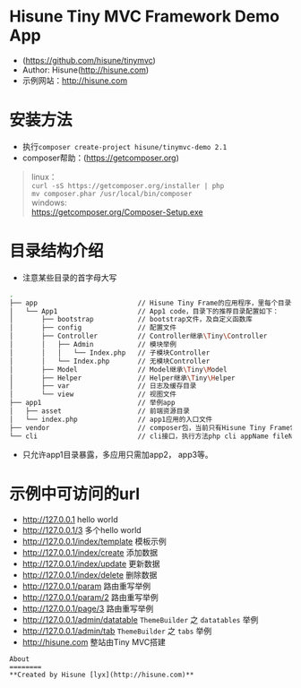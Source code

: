 Hisune Tiny MVC Framework Demo App
=========
* (https://github.com/hisune/tinymvc)
* Author: Hisune(http://hisune.com)
* 示例网站：http://hisune.com

安装方法
=========
* 执行`composer create-project hisune/tinymvc-demo 2.1`
* composer帮助：(https://getcomposer.org)  
> linux：  
> `curl -sS https://getcomposer.org/installer | php`  
> `mv composer.phar /usr/local/bin/composer`  
> windows:  
> https://getcomposer.org/Composer-Setup.exe

目录结构介绍
========
* 注意某些目录的首字母大写
```sh
.
├── app                         // Hisune Tiny Frame的应用程序，里每个目录代表一个应用程序
│   └── App1                    // App1 code，目录下的推荐目录配置如下：
│       ├── bootstrap           // bootstrap文件，及自定义函数库
│       ├── config              // 配置文件
│       ├── Controller          // Controller继承\Tiny\Controller
│       │   ├── Admin           // 模块举例
│       │   │   └── Index.php   // 子模块Controller
│       │   └── Index.php       // 无模块Controller
│       ├── Model               // Model继承\Tiny\Model
│       ├── Helper              // Helper继承\Tiny\Helper
│       ├── var                 // 日志及缓存目录
│       └── view                // 视图文件
├── app1                        // 举例app
│   ├── asset                   // 前端资源目录
│   └── index.php               // app1应用的入口文件
├── vendor                      // composer包，当前只有Hisune Tiny Frame包
└── cli                         // cli接口，执行方法php cli appName fileName
```
* 只允许app1目录暴露，多应用只需加app2， app3等。

示例中可访问的url
========
* http://127.0.0.1  hello world
* http://127.0.0.1/3  多个hello world
* http://127.0.0.1/index/template  模板示例
* http://127.0.0.1/index/create  添加数据
* http://127.0.0.1/index/update  更新数据
* http://127.0.0.1/index/delete  删除数据
* http://127.0.0.1/param  路由重写举例
* http://127.0.0.1/param/2  路由重写举例
* http://127.0.0.1/page/3  路由重写举例
* http://127.0.0.1/admin/datatable  `ThemeBuilder` 之 `datatables` 举例
* http://127.0.0.1/admin/tab  `ThemeBuilder` 之 `tabs` 举例
* http://hisune.com 整站由Tiny MVC搭建
```
About
========
**Created by Hisune [lyx](http://hisune.com)**